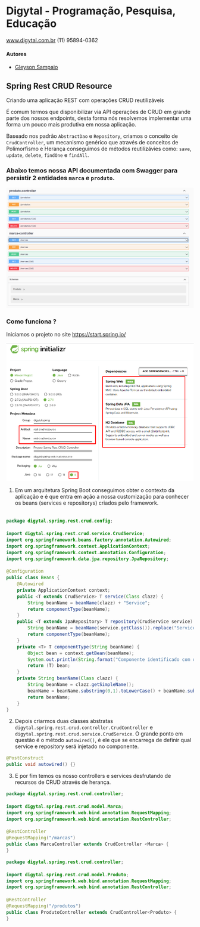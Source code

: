 # Digytal - Programação, Pesquisa, Educação
www.digytal.com.br
(11) 95894-0362

#### Autores
- [Gleyson Sampaio](https://github.com/glysns)

## Spring Rest CRUD Resource
Criando uma aplicação REST com operações CRUD reutilizáveis

É comum termos que disponibilizar via API operações de CRUD em grande parte dos nossos endpoints, desta forma nós resolvemos implementar uma forma um pouco mais produtiva em nossa aplicação.

Baseado nos padrão `AbstractDao` e `Repository`, criamos o conceito de `CrudController`, um mecanismo genérico que através de conceitos de Polimorfismo e Herança conseguimos de métodos reutilizávies como: `save`, `update`, `delete`, `findOne` e `findAll`.

### Abaixo temos nossa API documentada com Swagger para persistir 2 entidades `marca` e `produto`.


![](/img/swagger.png "Bens criados")

### Como funciona ?
Iniciamos o projeto no site https://start.spring.io/

![](/img/start.png "Bens criados")

1. Em um arquitetura Spring Boot conseguimos obter o contexto da aplicação e é que entra em ação a nossa customização para conhecer os beans (services e repositorys) criados pelo framework.

```java

package digytal.spring.rest.crud.config;

import digytal.spring.rest.crud.service.CrudService;
import org.springframework.beans.factory.annotation.Autowired;
import org.springframework.context.ApplicationContext;
import org.springframework.context.annotation.Configuration;
import org.springframework.data.jpa.repository.JpaRepository;

@Configuration
public class Beans {
    @Autowired
    private ApplicationContext context;
    public <T extends CrudService> T service(Class clazz) {
        String beanName = beanName(clazz) + "Service";
        return componentType(beanName);
    }
    public <T extends JpaRepository> T repository(CrudService service) {
        String beanName = beanName(service.getClass()).replace("Service","Repository");
        return componentType(beanName);
    }
    private <T> T componentType(String beanName) {
        Object bean = context.getBean(beanName);
        System.out.println(String.format("Componente identificado com o nome: %s localizado em: %s", beanName,  bean.toString()));
        return (T) bean;
    }
    private String beanName(Class clazz) {
        String beanName = clazz.getSimpleName();
        beanName = beanName.substring(0,1).toLowerCase() + beanName.substring(1,beanName.length());
        return beanName;
    }
}

```
2. Depois criarmos duas classes abstratas  `digytal.spring.rest.crud.controller.CrudController` e `digytal.spring.rest.crud.service.CrudService`. O grande ponto em questão é o método `autowired()`, é ele que se encarrega de definir qual service e repository será injetado no componente.
``` java
@PostConstruct
public void autowired() {}
```

3. E por fim temos os nosso controllers e services desfrutando de recursos de CRUD através de herança.
``` java
package digytal.spring.rest.crud.controller;

import digytal.spring.rest.crud.model.Marca;
import org.springframework.web.bind.annotation.RequestMapping;
import org.springframework.web.bind.annotation.RestController;

@RestController
@RequestMapping("/marcas")
public class MarcaController extends CrudController <Marca> {
}
```

``` java
package digytal.spring.rest.crud.controller;

import digytal.spring.rest.crud.model.Produto;
import org.springframework.web.bind.annotation.RequestMapping;
import org.springframework.web.bind.annotation.RestController;

@RestController
@RequestMapping("/produtos")
public class ProdutoController extends CrudController<Produto> {
}

```

